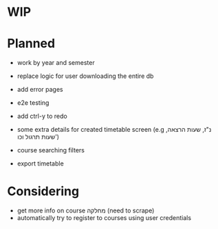 # WIP

# Planned

- work by year and semester
- replace logic for user downloading the entire db

- add error pages
- e2e testing
- add ctrl-y to redo

- some extra details for created timetable screen (e.g נ"ז, שעות הרצאה, שעות תרגול וכו')

- course searching filters
- export timetable

# Considering

- get more info on course מחלקה (need to scrape)
- automatically try to register to courses using user credentials

